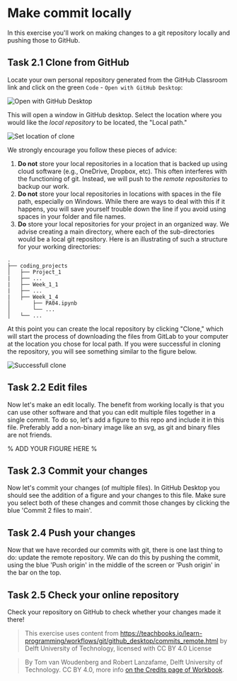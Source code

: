 # Make commit locally

In this exercise you'll work on making changes to a git repository locally and pushing those to GitHub.

## Task 2.1 Clone from GitHub

Locate your own personal repository generated from the GitHub Classroom link and click on the green `Code` - `Open with GitHub Desktop`:

![Open with GitHub Desktop](https://files.mude.citg.tudelft.nl/open_with_github_desktop.png)

This will open a window in GitHub desktop. Select the location where you would like the _local repository_ to be located, the "Local path." 

![Set location of clone](https://files.mude.citg.tudelft.nl/clone_locate.png)

We strongly encourage you follow these pieces of advice:
1. **Do not** store your local repositories in a location that is backed up using cloud software (e.g., OneDrive, Dropbox, etc). This often interferes with the functioning of git. Instead, we will push to the _remote repositories_ to backup our work.
2. **Do not** store your local repositories in locations with spaces in the file path, especially on Windows. While there are ways to deal with this if it happens, you will save yourself trouble down the line if you avoid using spaces in your folder and file names.
3. **Do** store your local repositories for your project in an organized way. We advise creating a main directory, where each of the sub-directories would be a local git repository. Here is an illustrating of such a structure for your working directories:


```
.
├── coding_projects
│   ├── Project_1
|   ├── ...
|   ├── Week_1_1
|   ├── ...
|   ├── Week_1_4
│       ├── PA04.ipynb
│       └── ...
│   └── ...
```

At this point you can create the local repository by clicking "Clone," which will start the process of downloading the files from GitLab to your computer at the location you chose for local path. If you were successful in cloning the repository, you will see something similar to the figure below.

![Successfull clone](https://files.mude.citg.tudelft.nl/successfull_clone.png)

## Task 2.2 Edit files

Now let's make an edit locally. The benefit from working locally is that you can use other software and that you can edit multiple files together in a single commit. To do so, let's add a figure to this repo and include it in this file. Preferably add a non-binary image like an svg, as git and binary files are not friends.

% ADD YOUR FIGURE HERE
% ![]()

## Task 2.3 Commit your changes

Now let's commit your changes (of multiple files). In GitHub Desktop you should see the addition of a figure and your changes to this file. Make sure you select both of these changes and commit those changes by clicking the blue 'Commit 2 files to main'.

## Task 2.4 Push your changes

Now that we have recorded our commits with git, there is one last thing to do: update the remote repository. We can do this by pushing the commit, using the blue 'Push origin' in the middle of the screen or 'Push origin' in the bar on the top.

## Task 2.5 Check your online repository

Check your repository on GitHub to check whether your changes made it there!

> This exercise uses content from https://teachbooks.io/learn-programming/workflows/git/github_desktop/commits_remote.html by Delft University of Technology, licensed with CC BY 4.0 License

> By Tom van Woudenberg and Robert Lanzafame, Delft University of Technology. CC BY 4.0, more info [on the Credits page of Workbook](https://mude.citg.tudelft.nl/workbook-2025/credits.html).
